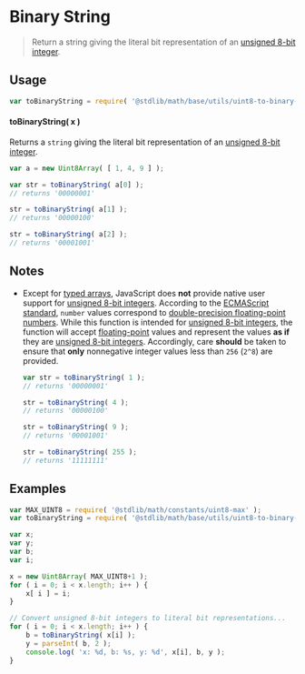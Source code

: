 # Binary String

> Return a string giving the literal bit representation of an [unsigned 8-bit integer][integer].


<section class="usage">

## Usage

``` javascript
var toBinaryString = require( '@stdlib/math/base/utils/uint8-to-binary-string' );
```

#### toBinaryString( x )

Returns a `string` giving the literal bit representation of an [unsigned 8-bit integer][integer].

``` javascript
var a = new Uint8Array( [ 1, 4, 9 ] );

var str = toBinaryString( a[0] );
// returns '00000001'

str = toBinaryString( a[1] );
// returns '00000100'

str = toBinaryString( a[2] );
// returns '00001001'
```

</section>

<!-- /.usage -->


<section class="notes">

## Notes

* Except for [typed arrays][typed-arrays], JavaScript does __not__ provide native user support for [unsigned 8-bit integers][integer]. According to the [ECMAScript standard][ecma-262], `number` values correspond to [double-precision floating-point numbers][ieee754]. While this function is intended for [unsigned 8-bit integers][integer], the function will accept [floating-point][ieee754] values and represent the values __as if__ they are [unsigned 8-bit integers][integer]. Accordingly, care __should__ be taken to ensure that __only__ nonnegative integer values less than `256` (`2^8`) are provided.

  ``` javascript
  var str = toBinaryString( 1 );
  // returns '00000001'

  str = toBinaryString( 4 );
  // returns '00000100'

  str = toBinaryString( 9 );
  // returns '00001001'

  str = toBinaryString( 255 );
  // returns '11111111'
  ```

</section>

<!-- /.notes -->


<section class="examples">

## Examples

``` javascript
var MAX_UINT8 = require( '@stdlib/math/constants/uint8-max' );
var toBinaryString = require( '@stdlib/math/base/utils/uint8-to-binary-string' );

var x;
var y;
var b;
var i;

x = new Uint8Array( MAX_UINT8+1 );
for ( i = 0; i < x.length; i++ ) {
    x[ i ] = i;
}

// Convert unsigned 8-bit integers to literal bit representations...
for ( i = 0; i < x.length; i++ ) {
    b = toBinaryString( x[i] );
    y = parseInt( b, 2 );
    console.log( 'x: %d, b: %s, y: %d', x[i], b, y );
}
```

</section>

<!-- /.examples -->


<section class="links">

[integer]: https://en.wikipedia.org/wiki/Integer_%28computer_science%29
[typed-arrays]: https://developer.mozilla.org/en-US/docs/Web/JavaScript/Typed_arrays
[ecma-262]: http://www.ecma-international.org/ecma-262/5.1/#sec-4.3.19
[ieee754]: https://en.wikipedia.org/wiki/IEEE_754-1985

</section>

<!-- /.links -->
